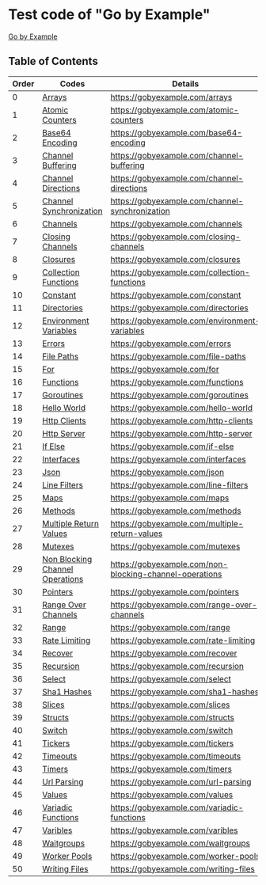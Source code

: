 
# Test code of "Go by Example"

[Go by Example](https://gobyexample.com/hello-world)

## Table of Contents

| Order  | Codes  | Details  |
|---|---|---|
| 0  | [Arrays](./arrays.go) | https://gobyexample.com/arrays  |
| 1  | [Atomic Counters](./atomic-counters.go) | https://gobyexample.com/atomic-counters  |
| 2  | [Base64 Encoding](./base64-encoding.go) | https://gobyexample.com/base64-encoding  |
| 3  | [Channel Buffering](./channel-buffering.go) | https://gobyexample.com/channel-buffering  |
| 4  | [Channel Directions](./channel-directions.go) | https://gobyexample.com/channel-directions  |
| 5  | [Channel Synchronization](./channel-synchronization.go) | https://gobyexample.com/channel-synchronization  |
| 6  | [Channels](./channels.go) | https://gobyexample.com/channels  |
| 7  | [Closing Channels](./closing-channels.go) | https://gobyexample.com/closing-channels  |
| 8  | [Closures](./closures.go) | https://gobyexample.com/closures  |
| 9  | [Collection Functions](./collection-functions.go) | https://gobyexample.com/collection-functions  |
| 10  | [Constant](./constant.go) | https://gobyexample.com/constant  |
| 11  | [Directories](./directories.go) | https://gobyexample.com/directories  |
| 12  | [Environment Variables](./environment-variables.go) | https://gobyexample.com/environment-variables  |
| 13  | [Errors](./errors.go) | https://gobyexample.com/errors  |
| 14  | [File Paths](./file-paths.go) | https://gobyexample.com/file-paths  |
| 15  | [For](./for.go) | https://gobyexample.com/for  |
| 16  | [Functions](./functions.go) | https://gobyexample.com/functions  |
| 17  | [Goroutines](./goroutines.go) | https://gobyexample.com/goroutines  |
| 18  | [Hello World](./hello-world.go) | https://gobyexample.com/hello-world  |
| 19  | [Http Clients](./http-clients.go) | https://gobyexample.com/http-clients  |
| 20  | [Http Server](./http-server.go) | https://gobyexample.com/http-server  |
| 21  | [If Else](./if-else.go) | https://gobyexample.com/if-else  |
| 22  | [Interfaces](./interfaces.go) | https://gobyexample.com/interfaces  |
| 23  | [Json](./json.go) | https://gobyexample.com/json  |
| 24  | [Line Filters](./line-filters.go) | https://gobyexample.com/line-filters  |
| 25  | [Maps](./maps.go) | https://gobyexample.com/maps  |
| 26  | [Methods](./methods.go) | https://gobyexample.com/methods  |
| 27  | [Multiple Return Values](./multiple-return-values.go) | https://gobyexample.com/multiple-return-values  |
| 28  | [Mutexes](./mutexes.go) | https://gobyexample.com/mutexes  |
| 29  | [Non Blocking Channel Operations](./non-blocking-channel-operations.go) | https://gobyexample.com/non-blocking-channel-operations  |
| 30  | [Pointers](./pointers.go) | https://gobyexample.com/pointers  |
| 31  | [Range Over Channels](./range-over-channels.go) | https://gobyexample.com/range-over-channels  |
| 32  | [Range](./range.go) | https://gobyexample.com/range  |
| 33  | [Rate Limiting](./rate-limiting.go) | https://gobyexample.com/rate-limiting  |
| 34  | [Recover](./recover.go) | https://gobyexample.com/recover  |
| 35  | [Recursion](./recursion.go) | https://gobyexample.com/recursion  |
| 36  | [Select](./select.go) | https://gobyexample.com/select  |
| 37  | [Sha1 Hashes](./sha1-hashes.go) | https://gobyexample.com/sha1-hashes  |
| 38  | [Slices](./slices.go) | https://gobyexample.com/slices  |
| 39  | [Structs](./structs.go) | https://gobyexample.com/structs  |
| 40  | [Switch](./switch.go) | https://gobyexample.com/switch  |
| 41  | [Tickers](./tickers.go) | https://gobyexample.com/tickers  |
| 42  | [Timeouts](./timeouts.go) | https://gobyexample.com/timeouts  |
| 43  | [Timers](./timers.go) | https://gobyexample.com/timers  |
| 44  | [Url Parsing](./url-parsing.go) | https://gobyexample.com/url-parsing  |
| 45  | [Values](./values.go) | https://gobyexample.com/values  |
| 46  | [Variadic Functions](./variadic-functions.go) | https://gobyexample.com/variadic-functions  |
| 47  | [Varibles](./varibles.go) | https://gobyexample.com/varibles  |
| 48  | [Waitgroups](./waitgroups.go) | https://gobyexample.com/waitgroups  |
| 49  | [Worker Pools](./worker-pools.go) | https://gobyexample.com/worker-pools  |
| 50  | [Writing Files](./writing-files.go) | https://gobyexample.com/writing-files  |

